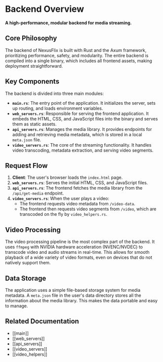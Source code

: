# Backend Overview

**A high-performance, modular backend for media streaming.**

## Core Philosophy

The backend of NexusFlix is built with Rust and the Axum framework, prioritizing performance, safety, and modularity. The entire backend is compiled into a single binary, which includes all frontend assets, making deployment straightforward.

## Key Components

The backend is divided into three main modules:

- **`main.rs`**: The entry point of the application. It initializes the server, sets up routing, and loads environment variables.
- **`web_servers.rs`**: Responsible for serving the frontend application. It embeds the HTML, CSS, and JavaScript files into the binary and serves them as static assets.
- **`api_servers.rs`**: Manages the media library. It provides endpoints for adding and retrieving media metadata, which is stored in a local `meta.json` file.
- **`video_servers.rs`**: The core of the streaming functionality. It handles video transcoding, metadata extraction, and serving video segments.

## Request Flow

1.  **Client**: The user's browser loads the `index.html` page.
2.  **`web_servers.rs`**: Serves the initial HTML, CSS, and JavaScript files.
3.  **`api_servers.rs`**: The frontend fetches the media library from the `/api/get-media` endpoint.
4.  **`video_servers.rs`**: When the user plays a video:
    - The frontend requests video metadata from `/video-data`.
    - The frontend then requests video segments from `/video`, which are transcoded on the fly by `video_helpers.rs`.

## Video Processing

The video processing pipeline is the most complex part of the backend. It uses `ffmpeg` with NVIDIA hardware acceleration (NVENC/NVDEC) to transcode video and audio streams in real-time. This allows for smooth playback of a wide variety of video formats, even on devices that do not natively support them.

## Data Storage

The application uses a simple file-based storage system for media metadata. A `meta.json` file in the user's data directory stores all the information about the media library. This makes the data portable and easy to manage.

## Related Documentation
- [[main]]
- [[web_servers]]
- [[api_servers]]
- [[video_servers]]
- [[video_helpers]]
